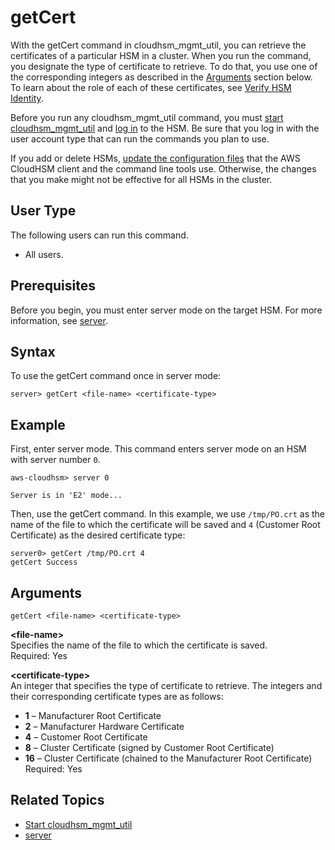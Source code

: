 # getCert<a name="cloudhsm_mgmt_util-getCert"></a>

With the getCert command in cloudhsm\_mgmt\_util, you can retrieve the certificates of a particular HSM in a cluster\. When you run the command, you designate the type of certificate to retrieve\. To do that, you use one of the corresponding integers as described in the [Arguments](#getCert-arguments) section below\. To learn about the role of each of these certificates, see [Verify HSM Identity](verify-hsm-identity.md)\.

Before you run any cloudhsm\_mgmt\_util command, you must [start cloudhsm\_mgmt\_util](cloudhsm_mgmt_util-getting-started.md#cloudhsm_mgmt_util-start) and [log in](cloudhsm_mgmt_util-getting-started.md#cloudhsm_mgmt_util-log-in) to the HSM\. Be sure that you log in with the user account type that can run the commands you plan to use\.

If you add or delete HSMs, [update the configuration files](cloudhsm_mgmt_util-getting-started.md#cloudhsm_mgmt_util-setup) that the AWS CloudHSM client and the command line tools use\. Otherwise, the changes that you make might not be effective for all HSMs in the cluster\.

## User Type<a name="getCert-userType"></a>

The following users can run this command\.
+ All users\.

## Prerequisites<a name="getCert-prerequisites"></a>

Before you begin, you must enter server mode on the target HSM\. For more information, see [server](cloudhsm_mgmt_util-server.md)\.

## Syntax<a name="getCert-syntax"></a>

To use the getCert command once in server mode:

```
server> getCert <file-name> <certificate-type>
```

## Example<a name="getCert-examples"></a>

First, enter server mode\. This command enters server mode on an HSM with server number `0`\.

```
aws-cloudhsm> server 0

Server is in 'E2' mode...
```

Then, use the getCert command\. In this example, we use `/tmp/PO.crt` as the name of the file to which the certificate will be saved and `4` \(Customer Root Certificate\) as the desired certificate type: 

```
server0> getCert /tmp/PO.crt 4
getCert Success
```

## Arguments<a name="getCert-arguments"></a>

```
getCert <file-name> <certificate-type>
```

**<file\-name>**  
Specifies the name of the file to which the certificate is saved\.  
Required: Yes

**<certificate\-type>**  
An integer that specifies the type of certificate to retrieve\. The integers and their corresponding certificate types are as follows:  
+ **1** – Manufacturer Root Certificate
+ **2** – Manufacturer Hardware Certificate
+ **4** – Customer Root Certificate
+ **8** – Cluster Certificate \(signed by Customer Root Certificate\)
+ **16** – Cluster Certificate \(chained to the Manufacturer Root Certificate\)
Required: Yes

## Related Topics<a name="chmu-getCert-seealso"></a>
+ [Start cloudhsm\_mgmt\_util](cloudhsm_mgmt_util-getting-started.md#cloudhsm_mgmt_util-start)
+ [server](cloudhsm_mgmt_util-server.md)